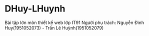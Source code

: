 # DHuy-LHuynh
Bài tập lớn môn thiết kế web lớp IT91 
Người phụ trách: Nguyễn Đình Huy(1951052073) - Trần Lê Huỳnh(1951052079)
